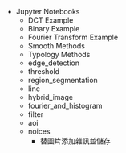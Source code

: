 
- Jupyter Notebooks
	- DCT Example
	- Binary Example
	- Fourier Transform Example 
	- Smooth Methods
	- Typology Methods 
	- edge_detection
	- threshold
	- region_segmentation
	- line 
	- hybrid_image
	- fourier_and_histogram
	- filter
	- aoi
	- noices
		- 替圖片添加雜訊並儲存


